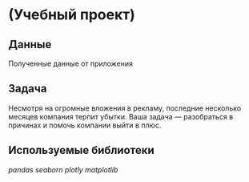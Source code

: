 #  (Учебный проект)

## Данные
Полученные данные от приложения

## Задача
Несмотря на огромные вложения в рекламу, последние несколько месяцев компания терпит убытки. Ваша задача — разобраться в причинах и помочь компании выйти в плюс.

## Используемые библиотеки
*pandas*
*seaborn*
*plotly*
*matplotlib*


